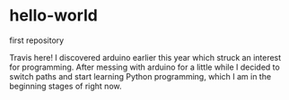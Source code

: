 # hello-world
first repository

Travis here! I discovered arduino earlier this year which struck an interest for programming. 
After messing with arduino for a little while I decided to switch paths and start learning Python programming, which I am in the beginning stages of right now.
